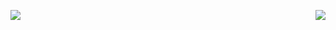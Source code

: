 <p align="center">
  <a>
    <img align="left" src="https://github-readme-stats.vercel.app/api?username=yasenh&count_private=true&show_icons=true&theme=vue"></img>
  </a>
  <a>
    <img align="right" src="https://github-readme-stats.vercel.app/api/top-langs/?username=yasenh&layout=default&theme=vue&hide=fortran"></img>
  </a>
</p>
